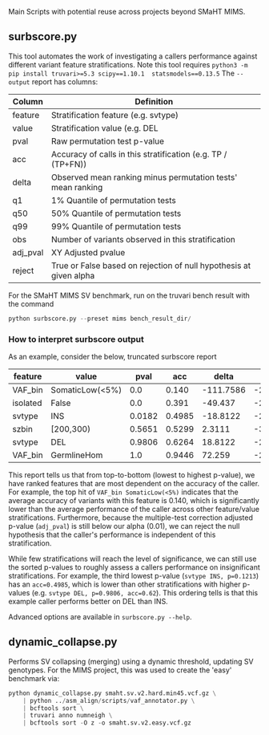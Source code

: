 Main Scripts with potential reuse across projects beyond SMaHT MIMS.

surbscore.py
------------

This tool automates the work of investigating a callers performance against different variant feature stratifications.
Note this tool requires `python3 -m pip install truvari>=5.3 scipy==1.10.1  statsmodels==0.13.5`
The `--output` report has columns:

| Column   | Definition                                                         |
| -------- | ------------------------------------------------------------------ |
| feature  | Stratification feature (e.g. svtype)                               |
| value    | Stratification value (e.g. DEL|INS)                                |
| pval     | Raw permutation test p-value                                       |
| acc      | Accuracy of calls in this stratification (e.g. TP / (TP+FN))       |
| delta    | Observed mean ranking minus permutation tests' mean ranking        |
| q1       | 1% Quantile of permutation tests                                   |
| q50      | 50% Quantile of permutation tests                                  |
| q99      | 99% Quantile of permutation tests                                  |
| obs      | Number of variants observed in this stratification                 |
| adj_pval | XY Adjusted pvalue                                                 |
| reject   | True or False based on rejection of null hypothesis at given alpha |

For the SMaHT MIMS SV benchmark, run on the truvari bench result with the command 
```python
python surbscore.py --preset mims bench_result_dir/
```

### How to interpret surbscore output
As an example, consider the below, truncated surbscore report

| feature	| value           | pval   | acc    | delta     | q1       | q50     | q99     | obs   | adj_pval | reject |
| --------- | --------------- | ------ | ------ | --------- | -------- | ------- | ------- | ----- | -------- | ------ |
| VAF_bin   | SomaticLow(<5%) | 0.0    | 0.140  | -111.7586 | -22.653  | -0.0418 | 22.6734 | 13184 | 0.0      | True   |
| isolated  | False           | 0.0    | 0.391  | -49.437   | -20.6976 | 0.0522  | 21.1852 | 12401 | 0.0      | True   |
| svtype    | INS             | 0.0182 | 0.4985 | -18.8122  | -21.0539 | -0.0179 | 21.2513 | 20545 | 0.1213   | False  |
| szbin     | [200,300)       | 0.5651 | 0.5299 | 2.3111    | -31.8288 | -0.0405 | 31.6662 | 2546  | 1.0      | False  |
| svtype    | DEL             | 0.9806 | 0.6264 | 18.8122   | -21.1796 | -0.0359 | 21.0722 | 13595 | 1.0      | False  |
| VAF_bin   | GermlineHom     | 1.0    | 0.9446 | 72.259    | -24.9471 | -0.0244 | 24.533  | 5308  | 1.0      | False  |

This report tells us that from top-to-bottom (lowest to highest p-value), we have ranked features that are most
dependent on the accuracy of the caller. For example, the top hit of `VAF_bin SomaticLow(<5%)` indicates that the
average accuracy of variants with this feature is 0.140, which is significantly lower than the average performance of
the caller across other feature/value stratifications. Furthermore, because the multiple-test correction adjusted
p-value (`adj_pval`) is still below our alpha (0.01), we can reject the null hypothesis that the caller's performance is
independent of this stratification.

While few stratifications will reach the level of significance, we can still use the sorted p-values to roughly assess a
callers performance on insignificant stratifications. For example, the third lowest p-value (`svtype INS, p=0.1213`) has
an `acc=0.4985`, which is lower than other stratifications with higher p-values (e.g. `svtype DEL, p=0.9806, acc=0.62`).
This ordering tells is that this example caller performs better on DEL than INS.

Advanced options are available in `surbscore.py --help`.

dynamic_collapse.py
-------------------

Performs SV collapsing (merging) using a dynamic threshold, updating SV genotypes. For the MIMS project, this was used
to create the 'easy' benchmark via:
```python
python dynamic_collapse.py smaht.sv.v2.hard.min45.vcf.gz \
    | python ../asm_align/scripts/vaf_annotator.py \
    | bcftools sort \
    | truvari anno numneigh \
    | bcftools sort -O z -o smaht.sv.v2.easy.vcf.gz
```
